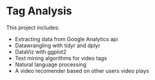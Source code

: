 # Tag Analysis

This project includes:
- Extracting data from Google Analytics api
- Datawrangling with tidyr and dplyr
- DataViz with ggplot2
- Text mining algorithms for video tags
- Natural language processing
- A video recomender based on other users video plays
